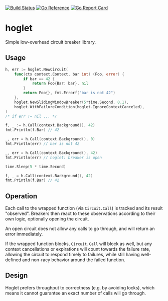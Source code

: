 [![Build Status](https://github.com/exaring/hoglet/actions/workflows/main.yaml/badge.svg)](https://github.com/exaring/hoglet/actions/workflows/main.yaml)
[![Go Reference](https://pkg.go.dev/badge/github.com/exaring/hoglet.svg)](https://pkg.go.dev/github.com/exaring/hoglet)
[![Go Report Card](https://goreportcard.com/badge/github.com/exaring/hoglet)](https://goreportcard.com/report/github.com/exaring/hoglet)

# hoglet

Simple low-overhead circuit breaker library.

## Usage

```go
h, err := hoglet.NewCircuit(
    func(ctx context.Context, bar int) (Foo, error) {
        if bar == 42 {
            return Foo{Bar: bar}, nil
        }
        return Foo{}, fmt.Errorf("bar is not 42")
    },
    hoglet.NewSlidingWindowBreaker(5*time.Second, 0.1),
    hoglet.WithFailureCondition(hoglet.IgnoreContextCanceled),
)
/* if err != nil ... */

f, _ := h.Call(context.Background(), 42)
fmt.Println(f.Bar) // 42

_, err = h.Call(context.Background(), 0)
fmt.Println(err) // bar is not 42

_, err = h.Call(context.Background(), 42)
fmt.Println(err) // hoglet: breaker is open

time.Sleep(5 * time.Second)

f, _ = h.Call(context.Background(), 42)
fmt.Println(f.Bar) // 42
```

## Operation

Each call to the wrapped function (via `Circuit.Call`) is tracked and its result "observed". Breakers then react to
these observations according to their own logic, optionally opening the circuit.

An open circuit does not allow any calls to go through, and will return an error immediately.

If the wrapped function blocks, `Circuit.Call` will block as well, but any context cancellations or expirations will
count towards the failure rate, allowing the circuit to respond timely to failures, while still having well-defined and
non-racy behavior around the failed function.


## Design

Hoglet prefers throughput to correctness (e.g. by avoiding locks), which means it cannot guarantee an exact number of
calls will go through.